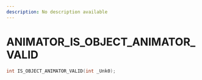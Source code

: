 ```yaml
---
description: No description available 
---
```


# ANIMATOR\_IS_OBJECT_ANIMATOR_VALID

```cpp
int IS_OBJECT_ANIMATOR_VALID(int _Unk0);
```